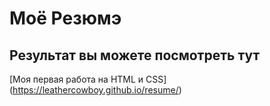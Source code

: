 # Моё Резюмэ

## Результат вы можете посмотреть тут

[Моя первая работа на HTML и CSS] (https://leathercowboy.github.io/resume/)
